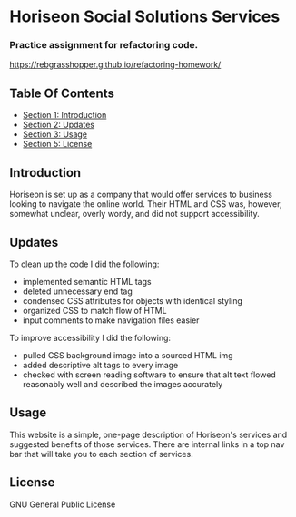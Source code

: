 # Horiseon Social Solutions Services #

### Practice assignment for refactoring code. ###
https://rebgrasshopper.github.io/refactoring-homework/

## Table Of Contents ##

- [Section 1: Introduction](#introduction)
- [Section 2: Updates](#updates)
- [Section 3: Usage](#usage)
- [Section 5: License](#license)

## Introduction

Horiseon is set up as a company that would offer services to business looking to navigate the online world. Their HTML and CSS was, however, somewhat unclear, overly wordy, and did not support accessibility.

## Updates ##

To clean up the code I did the following:
- implemented semantic HTML tags
- deleted unnecessary end tag
- condensed CSS attributes for objects with identical styling
- organized CSS to match flow of HTML
- input comments to make navigation files easier

To improve accessibility I did the following:
- pulled CSS background image into a sourced HTML img
- added descriptive alt tags to every image
- checked with screen reading software to ensure that alt text flowed reasonably well and described the images accurately

## Usage ##

This website is a simple, one-page description of Horiseon's services and suggested benefits of those services. There are internal links in a top nav bar that will take you to each section of services.

## License ##

GNU General Public License